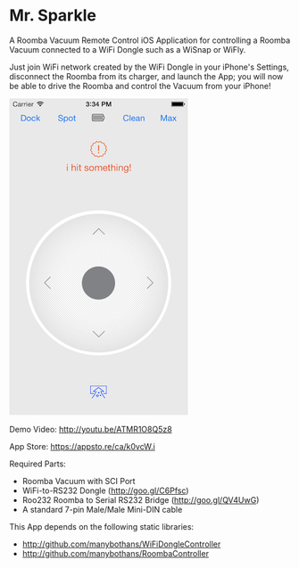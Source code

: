 Mr. Sparkle
====================

A Roomba Vacuum Remote Control iOS Application for controlling a Roomba Vacuum connected to a WiFi Dongle such as a WiSnap or WiFly. 

Just join WiFi network created by the WiFi Dongle in your iPhone's Settings, disconnect the Roomba from its charger, and launch the App; you will now be able to drive the Roomba and control the Vacuum from your iPhone! 

![Screenshot](Screenshot.png)

Demo Video: http://youtu.be/ATMR1O8Q5z8

App Store: https://appsto.re/ca/k0vcW.i

Required Parts: 
- Roomba Vacuum with SCI Port 
- WiFi-to-RS232 Dongle (http://goo.gl/C6Pfsc) 
- Roo232 Roomba to Serial RS232 Bridge (http://goo.gl/QV4UwG) 
- A standard 7-pin Male/Male Mini-DIN cable

This App depends on the following static libraries:
 - http://github.com/manybothans/WiFiDongleController
 - http://github.com/manybothans/RoombaController
